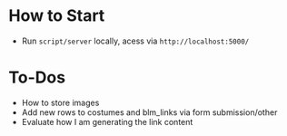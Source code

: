 # How to Start
- Run `script/server` locally, acess via `http://localhost:5000/`

# To-Dos
- How to store images
- Add new rows to costumes and blm_links via form submission/other
- Evaluate how I am generating the link content
